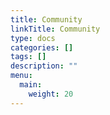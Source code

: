 ```yaml
---
title: Community
linkTitle: Community
type: docs
categories: []
tags: []
description: ""
menu:
  main:
    weight: 20
---
```


